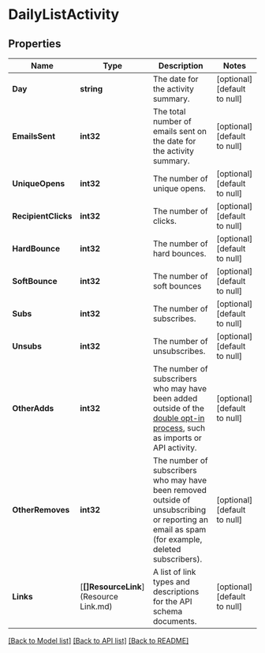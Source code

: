 # DailyListActivity

## Properties
Name | Type | Description | Notes
------------ | ------------- | ------------- | -------------
**Day** | **string** | The date for the activity summary. | [optional] [default to null]
**EmailsSent** | **int32** | The total number of emails sent on the date for the activity summary. | [optional] [default to null]
**UniqueOpens** | **int32** | The number of unique opens. | [optional] [default to null]
**RecipientClicks** | **int32** | The number of clicks. | [optional] [default to null]
**HardBounce** | **int32** | The number of hard bounces. | [optional] [default to null]
**SoftBounce** | **int32** | The number of soft bounces | [optional] [default to null]
**Subs** | **int32** | The number of subscribes. | [optional] [default to null]
**Unsubs** | **int32** | The number of unsubscribes. | [optional] [default to null]
**OtherAdds** | **int32** | The number of subscribers who may have been added outside of the [double opt-in process](https://mailchimp.com/help/about-double-opt-in/), such as imports or API activity. | [optional] [default to null]
**OtherRemoves** | **int32** | The number of subscribers who may have been removed outside of unsubscribing or reporting an email as spam (for example, deleted subscribers). | [optional] [default to null]
**Links** | [**[]ResourceLink**](Resource Link.md) | A list of link types and descriptions for the API schema documents. | [optional] [default to null]

[[Back to Model list]](../README.md#documentation-for-models) [[Back to API list]](../README.md#documentation-for-api-endpoints) [[Back to README]](../README.md)

